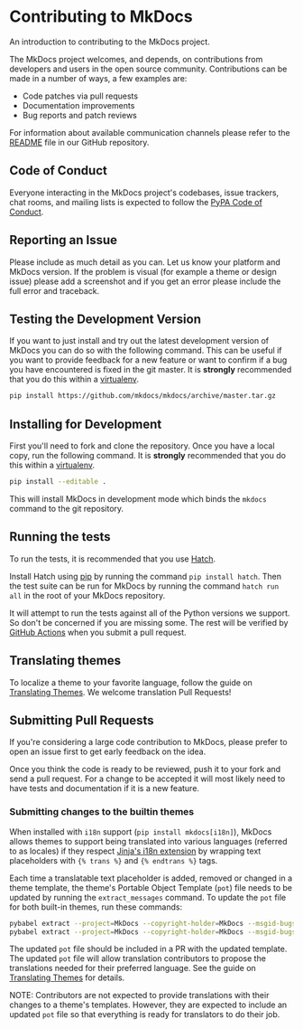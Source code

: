 # Contributing to MkDocs

An introduction to contributing to the MkDocs project.

The MkDocs project welcomes, and depends, on contributions from developers and
users in the open source community. Contributions can be made in a number of
ways, a few examples are:

- Code patches via pull requests
- Documentation improvements
- Bug reports and patch reviews

For information about available communication channels please refer to the
[README](https://github.com/mkdocs/mkdocs/blob/master/README.md) file in our
GitHub repository.

## Code of Conduct

Everyone interacting in the MkDocs project's codebases, issue trackers, chat
rooms, and mailing lists is expected to follow the [PyPA Code of Conduct].

## Reporting an Issue

Please include as much detail as you can. Let us know your platform and MkDocs
version. If the problem is visual (for example a theme or design issue) please
add a screenshot and if you get an error please include the full error and
traceback.

## Testing the Development Version

If you want to just install and try out the latest development version of
MkDocs you can do so with the following command. This can be useful if you
want to provide feedback for a new feature or want to confirm if a bug you
have encountered is fixed in the git master. It is **strongly** recommended
that you do this within a [virtualenv].

```bash
pip install https://github.com/mkdocs/mkdocs/archive/master.tar.gz
```

## Installing for Development

First you'll need to fork and clone the repository. Once you have a local
copy, run the following command. It is **strongly** recommended that you do
this within a [virtualenv].

```bash
pip install --editable .
```

This will install MkDocs in development mode which binds the `mkdocs` command
to the git repository.

## Running the tests

To run the tests, it is recommended that you use [Hatch].

Install Hatch using [pip] by running the command `pip install hatch`.
Then the test suite can be run for MkDocs by running the command `hatch run all` in the
root of your MkDocs repository.

It will attempt to run the tests against all of the Python versions we
support. So don't be concerned if you are missing some. The rest
will be verified by [GitHub Actions] when you submit a pull request.

## Translating themes

To localize a theme to your favorite language, follow the guide on [Translating
Themes]. We welcome translation Pull Requests!

## Submitting Pull Requests

If you're considering a large code contribution to MkDocs, please prefer to
open an issue first to get early feedback on the idea.

Once you think the code is ready to be reviewed, push
it to your fork and send a pull request. For a change to be accepted it will
most likely need to have tests and documentation if it is a new feature.

### Submitting changes to the builtin themes

When installed with `i18n` support (`pip install mkdocs[i18n]`), MkDocs allows
themes to support being translated into various languages (referred to as
locales) if they respect [Jinja's i18n extension] by wrapping text placeholders
with `{% trans %}` and `{% endtrans %}` tags.

Each time a translatable text placeholder is added, removed or changed in a
theme template, the theme's Portable Object Template (`pot`) file needs to be
updated by running the `extract_messages` command. To update the
`pot` file for both built-in themes, run these commands:

```bash
pybabel extract --project=MkDocs --copyright-holder=MkDocs --msgid-bugs-address='https://github.com/mkdocs/mkdocs/issues' --no-wrap --version="$(hatch version)" --mapping-file mkdocs/themes/babel.cfg --output-file mkdocs/themes/mkdocs/messages.pot mkdocs/themes/mkdocs
pybabel extract --project=MkDocs --copyright-holder=MkDocs --msgid-bugs-address='https://github.com/mkdocs/mkdocs/issues' --no-wrap --version="$(hatch version)" --mapping-file mkdocs/themes/babel.cfg --output-file mkdocs/themes/readthedocs/messages.pot mkdocs/themes/readthedocs
```

The updated `pot` file should be included in a PR with the updated template.
The updated `pot` file will allow translation contributors to propose the
translations needed for their preferred language. See the guide on [Translating
Themes] for details.

NOTE:
Contributors are not expected to provide translations with their changes to
a theme's templates. However, they are expected to include an updated `pot`
file so that everything is ready for translators to do their job.

[virtualenv]: https://virtualenv.pypa.io/en/latest/user_guide.html
[pip]: https://pip.pypa.io/en/stable/
[Hatch]: https://hatch.pypa.io/
[GitHub Actions]: https://docs.github.com/actions
[PyPA Code of Conduct]: https://www.pypa.io/en/latest/code-of-conduct/
[Translating Themes]: ../dev-guide/translations.md
[Jinja's i18n extension]: https://jinja.palletsprojects.com/en/latest/extensions/#i18n-extension
